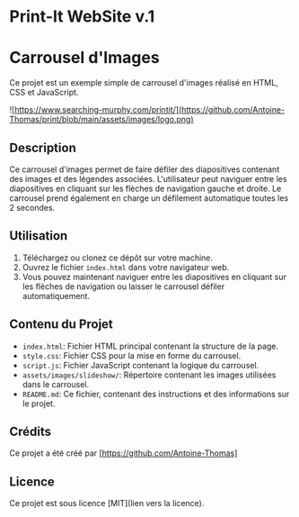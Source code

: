 # Print-It WebSite v.1

# Carrousel d'Images

Ce projet est un exemple simple de carrousel d'images réalisé en HTML, CSS et JavaScript.

![https://www.searching-murphy.com/printit/](https://github.com/Antoine-Thomas/print/blob/main/assets/images/logo.png)

## Description

Ce carrousel d'images permet de faire défiler des diapositives contenant des images et des légendes associées. L'utilisateur peut naviguer entre les diapositives en cliquant sur les flèches de navigation gauche et droite. Le carrousel prend également en charge un défilement automatique toutes les 2 secondes.

## Utilisation

1. Téléchargez ou clonez ce dépôt sur votre machine.
2. Ouvrez le fichier `index.html` dans votre navigateur web.
3. Vous pouvez maintenant naviguer entre les diapositives en cliquant sur les flèches de navigation ou laisser le carrousel défiler automatiquement.

## Contenu du Projet

- `index.html`: Fichier HTML principal contenant la structure de la page.
- `style.css`: Fichier CSS pour la mise en forme du carrousel.
- `script.js`: Fichier JavaScript contenant la logique du carrousel.
- `assets/images/slideshow/`: Répertoire contenant les images utilisées dans le carrousel.
- `README.md`: Ce fichier, contenant des instructions et des informations sur le projet.

## Crédits

Ce projet a été créé par [https://github.com/Antoine-Thomas]

## Licence

Ce projet est sous licence [MIT](lien vers la licence).

